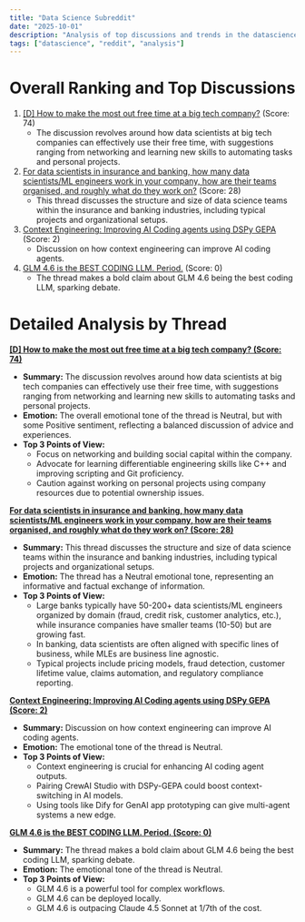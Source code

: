 ```yaml
---
title: "Data Science Subreddit"
date: "2025-10-01"
description: "Analysis of top discussions and trends in the datascience subreddit"
tags: ["datascience", "reddit", "analysis"]
---
```


# Overall Ranking and Top Discussions
1.  [[D] How to make the most out free time at a big tech company?](https://www.reddit.com/r/datascience/comments/1nv4wdg/how_to_make_the_most_out_free_time_at_a_big_tech/) (Score: 74)
    *   The discussion revolves around how data scientists at big tech companies can effectively use their free time, with suggestions ranging from networking and learning new skills to automating tasks and personal projects.
2.  [For data scientists in insurance and banking, how many data scientists/ML engineers work in your company, how are their teams organised, and roughly what do they work on?](https://www.reddit.com/r/datascience/comments/1nv0lfh/for_data_scientists_in_insurance_and_banking_how/) (Score: 28)
    *   This thread discusses the structure and size of data science teams within the insurance and banking industries, including typical projects and organizational setups.
3.  [Context Engineering: Improving AI Coding agents using DSPy GEPA](https://www.firebird-technologies.com/p/context-engineering-improving-ai) (Score: 2)
    *   Discussion on how context engineering can improve AI coding agents.
4.  [GLM 4.6 is the BEST CODING LLM. Period.](https://www.reddit.com/r/datascience/comments/1nv6wv8/glm_46_is_the_best_coding_llm_period/) (Score: 0)
    *   The thread makes a bold claim about GLM 4.6 being the best coding LLM, sparking debate.

# Detailed Analysis by Thread
**[[D] How to make the most out free time at a big tech company? (Score: 74)](https://www.reddit.com/r/datascience/comments/1nv4wdg/how_to_make_the_most_out_free_time_at_a_big_tech/)**
*  **Summary:**  The discussion revolves around how data scientists at big tech companies can effectively use their free time, with suggestions ranging from networking and learning new skills to automating tasks and personal projects.
*  **Emotion:** The overall emotional tone of the thread is Neutral, but with some Positive sentiment, reflecting a balanced discussion of advice and experiences.
*  **Top 3 Points of View:**
    *   Focus on networking and building social capital within the company.
    *   Advocate for learning differentiable engineering skills like C++ and improving scripting and Git proficiency.
    *   Caution against working on personal projects using company resources due to potential ownership issues.

**[For data scientists in insurance and banking, how many data scientists/ML engineers work in your company, how are their teams organised, and roughly what do they work on? (Score: 28)](https://www.reddit.com/r/datascience/comments/1nv0lfh/for_data_scientists_in_insurance_and_banking_how/)**
*  **Summary:** This thread discusses the structure and size of data science teams within the insurance and banking industries, including typical projects and organizational setups.
*  **Emotion:** The thread has a Neutral emotional tone, representing an informative and factual exchange of information.
*  **Top 3 Points of View:**
    *   Large banks typically have 50-200+ data scientists/ML engineers organized by domain (fraud, credit risk, customer analytics, etc.), while insurance companies have smaller teams (10-50) but are growing fast.
    *   In banking, data scientists are often aligned with specific lines of business, while MLEs are business line agnostic.
    *   Typical projects include pricing models, fraud detection, customer lifetime value, claims automation, and regulatory compliance reporting.

**[Context Engineering: Improving AI Coding agents using DSPy GEPA (Score: 2)](https://www.firebird-technologies.com/p/context-engineering-improving-ai)**
*  **Summary:** Discussion on how context engineering can improve AI coding agents.
*  **Emotion:** The emotional tone of the thread is Neutral.
*  **Top 3 Points of View:**
    *   Context engineering is crucial for enhancing AI coding agent outputs.
    *   Pairing CrewAI Studio with DSPy-GEPA could boost context-switching in AI models.
    *   Using tools like Dify for GenAI app prototyping can give multi-agent systems a new edge.

**[GLM 4.6 is the BEST CODING LLM. Period. (Score: 0)](https://www.reddit.com/r/datascience/comments/1nv6wv8/glm_46_is_the_best_coding_llm_period/)**
*  **Summary:** The thread makes a bold claim about GLM 4.6 being the best coding LLM, sparking debate.
*  **Emotion:** The emotional tone of the thread is Neutral.
*  **Top 3 Points of View:**
    *   GLM 4.6 is a powerful tool for complex workflows.
    *   GLM 4.6 can be deployed locally.
    *   GLM 4.6 is outpacing Claude 4.5 Sonnet at 1/7th of the cost.
